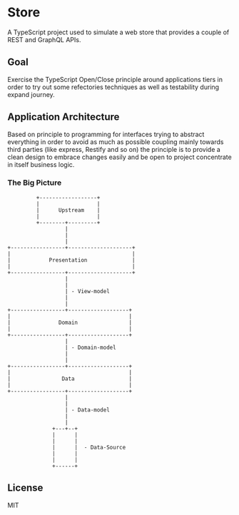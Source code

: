 # Store
A TypeScript project used to simulate a web store that provides a couple of REST and GraphQL APIs.

## Goal
Exercise the TypeScript Open/Close principle around applications tiers in order to try out some refectories techniques as well as testability during expand journey.

## Application Architecture
Based on principle to programming for interfaces trying to abstract everything in order to avoid as much as possible coupling mainly towards third parties (like express, Restify and so on) the principle is to provide a clean design to embrace changes easily and be open to project concentrate in itself business logic.

### The Big Picture
```text
         +------------------+
         |                  |
         |      Upstream    |
         |                  |
         +--------+---------+
                  |
                  |
                  |
+-----------------+--------------------+
|                                      |
|            Presentation              |
|                                      |
+-----------------+--------------------+
                  |
                  |
                  | - View-model
                  |
                  |
+-----------------+-------------------+
|                                     |
|               Domain                |
|                                     |
+-----------------+-------------------+
                  |
                  | - Domain-model
                  |
                  |
+-----------------+-------------------+
|                                     |
|                Data                 |
|                                     |
+-----------------+-------------------+
                  |
                  |
                  | - Data-model
                  |
                  |
              +---+--+
              |      |
              |      |
              |      |  - Data-Source
              |      |
              |      |
              +------+
```
## License
MIT